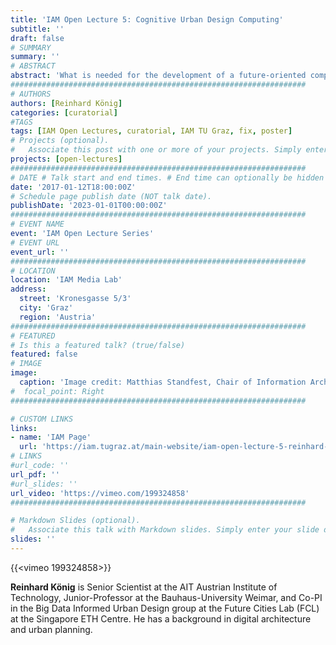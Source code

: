 ```yaml
---
title: 'IAM Open Lecture 5: Cognitive Urban Design Computing'
subtitle: ''
draft: false
# SUMMARY
summary: ''
# ABSTRACT 
abstract: 'What is needed for the development of a future-oriented computational design support is a productive combination of the excellence of human cognition, with the power of modern computing technology. We call this approach “cognitive design computing”. The computational part aims to mimic the way a designer’s brain works, through combining state-of-the-art optimization and machine learning approaches with available simulation methods. The cognition part respects the complex nature of design problems by the provision of models for human-computation interaction. Therefore, distributing the design problem between computer and designer.'
##################################################################
# AUTHORS 
authors: [Reinhard König]
categories: [curatorial]
#TAGS
tags: [IAM Open Lectures, curatorial, IAM TU Graz, fix, poster]
# Projects (optional).
#   Associate this post with one or more of your projects. Simply enter your project's folder or file name without extension. Otherwise, set `projects = []`.
projects: [open-lectures]
##################################################################
# DATE # Talk start and end times. # End time can optionally be hidden by prefixing the line with `#`.
date: '2017-01-12T18:00:00Z'
# Schedule page publish date (NOT talk date).
publishDate: '2023-01-01T00:00:00Z'
##################################################################
# EVENT NAME 
event: 'IAM Open Lecture Series'
# EVENT URL 
event_url: ''
##################################################################
# LOCATION 
location: 'IAM Media Lab'
address:
  street: 'Kronesgasse 5/3'
  city: 'Graz'
  region: 'Austria'
##################################################################
# FEATURED
# Is this a featured talk? (true/false)
featured: false
# IMAGE 
image:
  caption: 'Image credit: Matthias Standfest, Chair of Information Architecture ETHz'
#  focal_point: Right
##################################################################

# CUSTOM LINKS 
links:
- name: 'IAM Page'
  url: 'https://iam.tugraz.at/main-website/iam-open-lecture-5-reinhard-koenig-cognitive-urban-design-computing/'
# LINKS 
#url_code: ''
url_pdf: ''
#url_slides: ''
url_video: 'https://vimeo.com/199324858'
##################################################################

# Markdown Slides (optional).
#   Associate this talk with Markdown slides. Simply enter your slide deck's filename without extension. Otherwise, set `slides = ""`.
slides: ''
---
```


{{<vimeo 199324858>}}

**Reinhard König** is Senior Scientist at the AIT Austrian Institute of Technology, Junior-Professor at the Bauhaus-University Weimar, and Co-PI in the Big Data Informed Urban Design group at the Future Cities Lab (FCL) at the Singapore ETH Centre. He has a background in digital architecture and urban planning.

<!--
IAM Open Lecture #5  
Reinhard König „Cognitive Urban Design Computing“  
18:30 Thursday 12 Jan 2017  
IAM Media Lab, Kronesgasse 5/3


Original post: https://iam.tugraz.at/2016/12/iam-open-lecture-5-reinhard-koenig/
Event poster https://iam.tugraz.at/wp-content/uploads/2016/12/ol5_RKonig.pdf
-->
